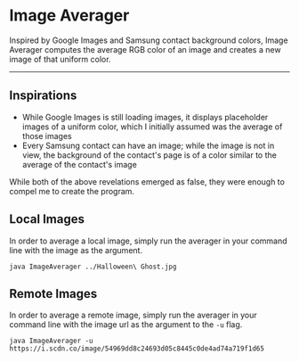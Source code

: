 # Image Averager

Inspired by Google Images and Samsung contact background colors, Image Averager computes the average RGB color of an image and creates a new image of that uniform color.

---

## Inspirations

- While Google Images is still loading images, it displays placeholder images of a uniform color, which I initially assumed was the average of those images
- Every Samsung contact can have an image; while the image is not in view, the background of the contact's page is of a color similar to the average of the contact's image

While both of the above revelations emerged as false, they were enough to compel me to create the program.

## Local Images

In order to average a local image, simply run the averager in your command line with the image as the argument.

    java ImageAverager ../Halloween\ Ghost.jpg

## Remote Images

In order to average a remote image, simply run the averager in your command line with the image url as the argument to the `-u` flag.

    java ImageAverager -u https://i.scdn.co/image/54969dd8c24693d05c8445c0de4ad74a719f1d65
